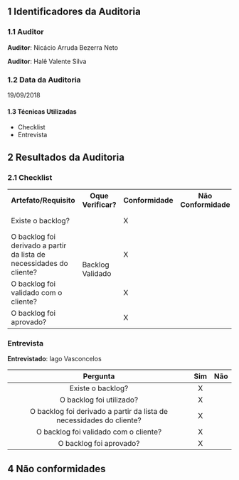 ## 1 Identificadores da Auditoria

### 1.1 Auditor

**Auditor**: Nicácio Arruda Bezerra Neto

**Auditor**: Halê Valente Silva

### 1.2 Data da Auditoria

19/09/2018


#### 1.3 Técnicas Utilizadas

* Checklist
* Entrevista

## 2 Resultados da Auditoria

### 2.1 Checklist

<table>
  <tr>
    <th>Artefato/Requisito</th>
    <th>Oque Verificar?</th>
    <th>Conformidade</th>
    <th>Não Conformidade</th>
    <th>Observação</th>
    <th>Evidências</th>
  </tr>
  <tr>
    <td>Existe o backlog?</td>
    <td rowspan="4">Backlog Validado</td>
    <td>X</td>
    <td></td>
    <td></td>
    <td>Backlog do Produto</td>
  </tr>
  <tr>
    <td>O backlog foi derivado a partir da lista de necessidades do cliente?</td>
    <td>X</td>
    <td></td>
    <td></td>
    <td></td>
  </tr>
  <tr>
    <td>O backlog foi validado com o cliente?</td>
    <td>X</td>
    <td></td>
    <td></td>
    <td></td>
  </tr>
  <tr>
    <td>O backlog foi aprovado?</td>
    <td>X</td>
    <td></td>
    <td></td>
    <td></td>
  </tr>
</table>

### Entrevista

**Entrevistado**: Iago Vasconcelos

|Pergunta| Sim |Não |
|:---:|:---:|:---:|
|Existe o backlog?|X| |
|O backlog foi utilizado?|X| |
|O backlog foi derivado a partir da lista de necessidades do cliente?|X| |
| O backlog foi validado com o cliente?| X | |
|O backlog foi aprovado?|X| |



## 4 Não conformidades
